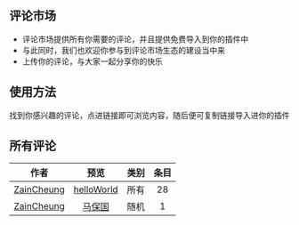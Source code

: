 ## 评论市场

* 评论市场提供所有你需要的评论，并且提供免费导入到你的插件中
* 与此同时，我们也欢迎你参与到评论市场生态的建设当中来
* 上传你的评论，与大家一起分享你的快乐

## 使用方法

找到你感兴趣的评论，点进链接即可浏览内容，随后便可复制链接导入进你的插件

## 所有评论

|                     作者                      |                             预览                             | 类别 | 条目 |
| :-------------------------------------------: | :----------------------------------------------------------: | :--: | :--: |
| [ZainCheung](https://github.com/superBoyJack) | [helloWorld](https://github.com/ZainCheung/CSDN-helper/blob/master/market/helloWorld.md) | 所有 |  28  |
| [ZainCheung](https://github.com/superBoyJack) | [马保国](https://github.com/ZainCheung/CSDN-helper/blob/master/market/马保国.md) | 随机 |  1   |

